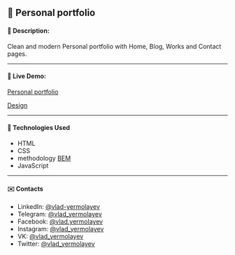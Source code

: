 ## :pushpin: Personal portfolio
#### :memo: Description: 

Clean and modern Personal portfolio with Home, Blog, Works and Contact pages.
___

#### :link: Live Demo: 
[Personal portfolio](https://vlad-yermolayev.github.io/personal-portfolio/)

[Design](https://t.me/assedo_studio_templates/87)
___

#### :rocket: Technologies Used

* HTML
* CSS
* methodology [BEM](https://en.bem.info/)
* JavaScript
___

#### :envelope: Contacts
* LinkedIn: [@vlad-yermolayev](https://www.linkedin.com/in/vlad-yermolayev/)
* Telegram: [@vlad_yermolayev](https://t.me/vlad_yermolayev)
* Facebook: [@vlad.yermolayev](https://www.facebook.com/vlad.yermolayev/)
* Instagram: [@vlad_yermolayev](https://www.instagram.com/vlad_yermolayev/)
* VK: [@vlad_yermolayev](https://vk.com/vlad_yermolayev)
* Twitter: [@vlad_yermolayev](https://twitter.com/vlad_yermolayev)